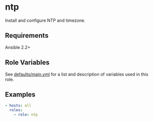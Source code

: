 # ntp

Install and configure NTP and timezone.

Requirements
------------
Ansible 2.2+

Role Variables
--------------
See [defaults/main.yml](defaults/main.yml) for a list and description of
variables used in this role.

Examples
----------------
```yaml
- hosts: all
  roles:
    - role: ntp
```
